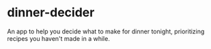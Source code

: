 # dinner-decider
An app to help you decide what to make for dinner tonight, prioritizing recipes you haven't made in a while.
